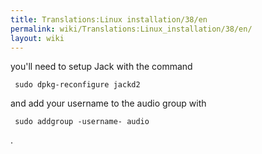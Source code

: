 ```yaml
---
title: Translations:Linux installation/38/en
permalink: wiki/Translations:Linux_installation/38/en/
layout: wiki
---
```


you'll need to setup Jack with the command

     sudo dpkg-reconfigure jackd2 

and add your username to the audio group with

     sudo addgroup -username- audio 

.
